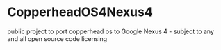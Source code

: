 # CopperheadOS4Nexus4
public project to port copperhead os to Google Nexus 4 - subject to any and all open source code licensing
